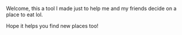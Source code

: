 Welcome, this a tool I made just to help me and my friends decide on a place to eat lol. 

Hope it helps you find new places too!
